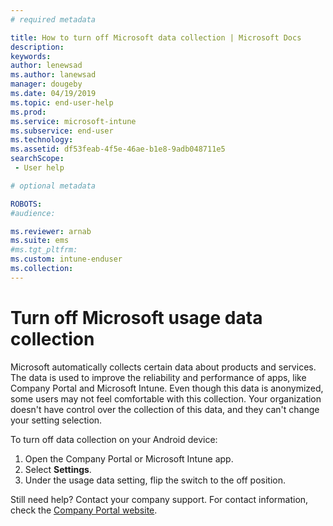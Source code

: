 ```yaml
---
# required metadata

title: How to turn off Microsoft data collection | Microsoft Docs
description:
keywords:
author: lenewsad
ms.author: lanewsad
manager: dougeby
ms.date: 04/19/2019
ms.topic: end-user-help
ms.prod:
ms.service: microsoft-intune
ms.subservice: end-user
ms.technology:
ms.assetid: df53feab-4f5e-46ae-b1e8-9adb048711e5
searchScope:
 - User help

# optional metadata

ROBOTS:  
#audience:

ms.reviewer: arnab
ms.suite: ems
#ms.tgt_pltfrm:
ms.custom: intune-enduser
ms.collection: 
---
```


# Turn off Microsoft usage data collection

Microsoft automatically collects certain data about products and services. The data is used to improve the reliability and performance of apps, like Company Portal and Microsoft Intune. Even though this data is anonymized, some users may not feel comfortable with this collection. Your organization doesn't have control over the collection of this data, and they can't change your setting selection.   

To turn off data collection on your Android device:  

1. Open the Company Portal or Microsoft Intune app.
2. Select **Settings**.
3. Under the usage data setting, flip the switch to the off position. 

Still need help? Contact your company support. For contact information, check the [Company Portal website](https://go.microsoft.com/fwlink/?linkid=2010980).
